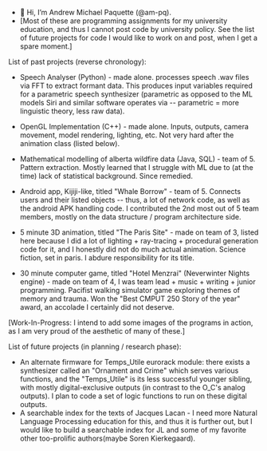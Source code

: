 - 👋 Hi, I’m Andrew Michael Paquette (@am-pq). 
- [Most of these are programming assignments for my university education, and thus I cannot post code by university policy. See the list of future projects for code I would like to work on and post, when I get a spare moment.]



List of past projects (reverse chronology):

- Speech Analyser (Python) - made alone. processes speech .wav files via FFT to extract formant data. This produces input variables required for a parametric speech synthesizer (parametric as opposed to the ML models Siri and similar software operates via -- parametric = more linguistic theory, less raw data).

- OpenGL Implementation (C++) - made alone. Inputs, outputs, camera movement, model rendering, lighting, etc. Not very hard after the animation class (listed below).

- Mathematical modelling of alberta wildfire data (Java, SQL) - team of 5. Pattern extraction. Mostly learned that I struggle with ML due to (at the time) lack of statistical background. Since remedied.

- Android app, Kijiji-like, titled "Whale Borrow" - team of 5. Connects users and their listed objects -- thus, a lot of network code, as well as the android APK handling code. I contributed the 2nd most out of 5 team members, mostly on the data structure / program architecture side.
  
- 5 minute 3D animation, titled "The Paris Site" - made on team of 3, listed here because I did a lot of lighting + ray-tracing + procedural generation code for it, and I honestly did not do much actual animation. Science fiction, set in paris. I abdure responsibility for its title.
  
- 30 minute computer game, titled "Hotel Menzrai" (Neverwinter Nights engine) - made on team of 4, I was team lead + music + writing + junior programming. Pacifist walking simulator game exploring themes of memory and trauma. Won the "Best CMPUT 250 Story of the year" award, an accolade I certainly did not deserve.

[Work-In-Progress: I intend to add some images of the programs in action, as I am very proud of the aesthetic of many of these.]

List of future projects (in planning / research phase):

- An alternate firmware for Temps_Utile eurorack module: there exists a synthesizer called an "Ornament and Crime" which serves various functions, and the "Temps_Utile" is its less successful younger sibling, with mostly digital-exclusive outputs (in contrast to the O_C's analog outputs). I plan to code a set of logic functions to run on these digital outputs.
- A searchable index for the texts of Jacques Lacan - I need more Natural Language Processing education for this, and thus it is further out, but I would like to build a searchable index for JL and some of my favorite other too-prolific authors(maybe Soren Kierkegaard).


<!---
am-pq/am-pq is a ✨ special ✨ repository because its `README.md` (this file) appears on your GitHub profile.
You can click the Preview link to take a look at your changes.
--->
